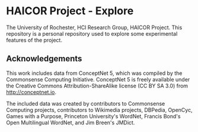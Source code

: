 # HAICOR Project - Explore

The University of Rochester, HCI Research Group, HAICOR Project. This repository is a personal repository used to explore some experimental features of the project.

## Acknowledgements

This work includes data from ConceptNet 5, which was compiled by the Commonsense Computing Initiative. ConceptNet 5 is freely available under the Creative Commons Attribution-ShareAlike license (CC BY SA 3.0) from http://conceptnet.io.

The included data was created by contributors to Commonsense Computing projects, contributors to Wikimedia projects, DBPedia, OpenCyc, Games with a Purpose, Princeton University's WordNet, Francis Bond's Open Multilingual WordNet, and Jim Breen's JMDict.
